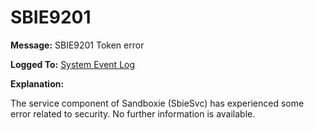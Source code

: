 # SBIE9201

**Message:** SBIE9201 Token error

**Logged To:** [System Event Log](SystemEventLog.md)

**Explanation:**

The service component of Sandboxie (SbieSvc) has experienced some error related to security. No further information is available.
